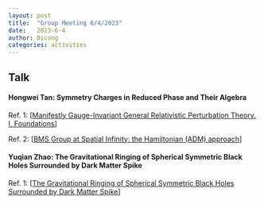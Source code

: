 ```yaml
---
layout: post
title:  "Group Meeting 6/4/2023"
date:   2023-6-4
author: Dicong
categories: activities
---
```



## Talk

#### Hongwei Tan: Symmetry Charges in Reduced Phase and Their Algebra

Ref. 1: [[Manifestly Gauge-Invariant General Relativistic Perturbation Theory. I. Foundations](https://arxiv.org/abs/0711.0115)]

Ref. 2: [[BMS Group at Spatial Infinity: the Hamiltonian (ADM) approach](https://arxiv.org/abs/1801.03718)]


#### Yuqian Zhao: The Gravitational Ringing of Spherical Symmetric Black Holes Surrounded by Dark Matter Spike

Ref. 1: [[The Gravitational Ringing of Spherical Symmetric Black Holes Surrounded by Dark Matter Spike](https://arxiv.org/abs/2303.09215)]
